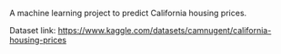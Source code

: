 A machine learning project to predict California housing prices.

Dataset link: https://www.kaggle.com/datasets/camnugent/california-housing-prices
